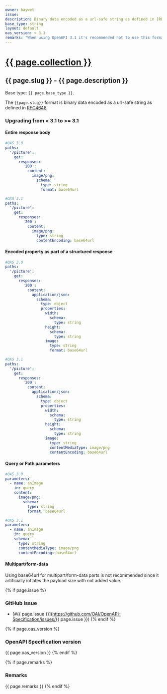 ```yaml
---
owner: baywet
issue:
description: Binary data encoded as a url-safe string as defined in [RFC4648](https://www.rfc-editor.org/rfc/rfc4648#section-5)
base_type: string
layout: default
oas_version: < 3.1
remarks: "When using OpenAPI 3.1 it's recommended not to use this format and instead use [`contentEncoding` with a value of `base64url`](https://json-schema.org/draft/2020-12/json-schema-validation.html#name-contentencoding)."
---
```


# <a href="..">{{ page.collection }}</a>

## {{ page.slug }} - {{ page.description }}

Base type: `{{ page.base_type }}`.

The `{{page.slug}}` format is binary data encoded as a url-safe string as defined in [RFC4648](https://www.rfc-editor.org/rfc/rfc4648#section-5).

### Upgrading from < 3.1 to >= 3.1

#### Entire response body

```yaml
#OAS 3.0
paths:
  '/picture':
    get:
      responses:
        '200':
          content:
            image/png:
              schema:
                type: string
                format: base64url

#OAS 3.1
paths:
  '/picture':
    get:
      responses:
        '200':
          content:
            image/png:
              type: string
              contentEncoding: base64url
```

#### Encoded property as part of a structured response

```yaml
#OAS 3.0
paths:
  '/picture':
    get:
      responses:
        '200':
          content:
            application/json:
              schema:
                type: object
                properties:
                  width:
                    schema:
                      type: string
                  height:
                    schema:
                      type: string
                  image:
                    type: string
                    format: base64url

#OAS 3.1
paths:
  '/picture':
    get:
      responses:
        '200':
          content:
            application/json:
              schema:
                type: object
                properties:
                  width:
                    schema:
                      type: string
                  height:
                    schema:
                      type: string
                  image:
                    type: string
                    contentMediaType: image/png
                    contentEncoding: base64url
```

#### Query or Path parameters

```yaml
#OAS 3.0
parameters:
  - name: anImage
    in: query
    content:
      image/png:
        schema:
          type: string
          format: base64url

#OAS 3.1
parameters:
  - name: anImage
    in: query
    schema:
      type: string
      contentMediaType: image/png
      contentEncoding: base64url
```

#### Multipart/form-data

Using base64url for multipart/form-data parts is not recommended since it artificially inflates the payload size with not added value.

{% if page.issue %}
### GitHub Issue

* [#{{ page.issue }}](https://github.com/OAI/OpenAPI-Specification/issues/{{ page.issue }})
{% endif %}

{% if page.oas_version %}
### OpenAPI Specification version

{{ page.oas_version }}
{% endif %}

{% if page.remarks %}
### Remarks

{{ page.remarks }}
{% endif %}